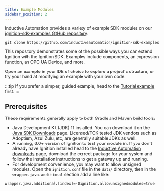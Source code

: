 ```yaml
---
title: Example Modules
sidebar_position: 2
---
```

Inductive Automation provides a variety of example SDK modules on our [ignition-sdk-examples GitHub repository](https://github.com/inductiveautomation/ignition-sdk-examples):

```git title="Clone the repository"
git clone https://github.com/inductiveautomation/ignition-sdk-examples
```
This repository demonstrates some of the possible ways you can extend Ignition with the Ignition SDK. Examples include components, an expression function, an OPC UA Device, and more.

Open an example in your IDE of choice to explore a project's structure, or try your hand at modifying an example with your own code. 

:::tip
If you prefer a simpler, guided example, head to the [Tutorial example](/docs/getting-started/simple-scripting/simple-scripting.md) first.
:::

## Prerequisites
These requirements generally apply to both Gradle and Maven build tools:

* Java Development Kit (JDK) 11 installed. You can download it on the [Java SDK Downloads](http://www.oracle.com/technetwork/java/javase/downloads/index-jsp-138363.html) page. Licensed/TCK tested JDK vendors such as Adoptium, Azul Zulu, etc, are generally suitable JDKs as well.
* A running, 8.0+ version of Ignition to test your module in. If you don't already have Ignition installed head to the [Inductive Automation downloads](https://www.inductiveautomation.com/downloads/) page, download the correct package for your system and follow the installation instructions to get a gateway up and running.
* For development convenience, you may want to allow unsigned modules. Open the `ignition.conf` file in the `data/` directory, then in the `wrapper.java.additional` section add a line like: 

```
wrapper.java.additional.[index]=-Dignition.allowunsignedmodules=true 
```
